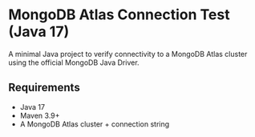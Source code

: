 # MongoDB Atlas Connection Test (Java 17)

A minimal Java project to verify connectivity to a MongoDB Atlas cluster using the official MongoDB Java Driver.

## Requirements
- Java 17
- Maven 3.9+
- A MongoDB Atlas cluster + connection string
